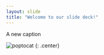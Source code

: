 ```yaml
---
layout: slide
title: "Welcome to our slide deck!"
---
```


A new caption

![poptocat](https://octodex.github.com/images/poptocat.png)
{: .center}
